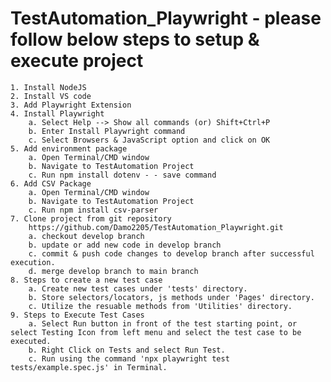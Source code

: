 # TestAutomation_Playwright - please follow below steps to setup & execute project

    1. Install NodeJS
    2. Install VS code
    3. Add Playwright Extension
    4. Install Playwright
        a. Select Help --> Show all commands (or) Shift+Ctrl+P
        b. Enter Install Playwright command
        c. Select Browsers & JavaScript option and click on OK
    5. Add environment package
        a. Open Terminal/CMD window
        b. Navigate to TestAutomation Project
        c. Run npm install dotenv - - save command
    6. Add CSV Package
        a. Open Terminal/CMD window
        b. Navigate to TestAutomation Project
        c. Run npm install csv-parser
    7. Clone project from git repository
        https://github.com/Damo2205/TestAutomation_Playwright.git
        a. checkout develop branch
        b. update or add new code in develop branch
        c. commit & push code changes to develop branch after successful execution.
        d. merge develop branch to main branch
    8. Steps to create a new test case
        a. Create new test cases under 'tests' directory.
        b. Store selectors/locators, js methods under 'Pages' directory.
        c. Utilize the resuable methods from 'Utilities' directory.
    9. Steps to Execute Test Cases
        a. Select Run button in front of the test starting point, or select Testing Icon from left menu and select the test case to be executed.
        b. Right Click on Tests and select Run Test.
        c. Run using the command 'npx playwright test tests/example.spec.js' in Terminal.

    


    

